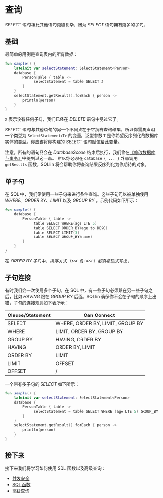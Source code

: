 # 查询

_SELECT_ 语句相比其他语句更加复杂，因为 _SELECT_ 语句拥有更多的子句。

## 基础

最简单的用例是查询表内的所有数据：

```kotlin
fun sample() {
    lateinit var selectStatement: SelectStatement<Person>
    database {
        PersonTable { table ->
             selectStatement = table SELECT X
        }
    }
    selectStatement.getResult().forEach { person ->
        println(person)
    }
}
```

`X` 表示没有任何子句，我们已经在 _DELETE_ 语句中见过它了。

_SELECT_ 语句与其他语句的另一个不同点在于它拥有查询结果。所以你需要声明一个类型为 `SelectStatement<T>`
的变量，泛型参数 `T` 是你希望反序列化的数据库实体的类型。你应该将你构建的 _SELECT_ 语句赋值给此变量。

注意，所有的语句只会在 _DatabaseScope_ 结束后执行，我们曾在[《修改数据库与事务》](modify-database-and-transaction-cn.md)中提到过这一点。
所以你必须在 `database { ... }` 外部调用 `getResults` 函数，SQLlin 将会帮助你将查询结果反序列化为你期待的对象。

## 单子句

在 SQL 中，我们常使用一些子句来进行条件查询。这些子句可以被单独使用 _WHERE_、_ORDER BY_、_LIMIT_ 以及
_GROUP BY_ 。示例代码如下所示：

```kotlin
fun sample() {
    database {
        PersonTable { table ->
             table SELECT WHERE(age LTE 5)
             table SELECT ORDER_BY(age to DESC)
             table SELECT LIMIT(3)
             table SELECT GROUP_BY(name)
        }
    }
}
```

在 _ORDER BY_ 子句中，排序方式（`ASC` 或 `DESC`）必须被显式写出。

## 子句连接

有时我们会一次使用多个子句。在 SQL 中，有一些子句必须跟在另一些子句之后，比如 _HAVING_ 跟在 _GROUP BY_ 后面。SQLlin
确保你不会在子句的顺序上出错，子句的连接规则如下表所示：

|Clause/Statement| Can Connect                      |
|---|----------------------------------|
|SELECT| WHERE, ORDER BY, LIMIT, GROUP BY |
|WHERE| LIMIT, ORDER BY, GROUP BY        |
|GROUP BY| HAVING, ORDER BY                 |
|HAVING| ORDER BY, LIMIT                  |
|ORDER BY| LIMIT                            |
|LIMIT| OFFSET                           |
|OFFSET| /                                |

一个带有多子句的 _SELECT_ 如下所示：

```kotlin
fun sample() {
    lateinit var selectStatement: SelectStatement<Person>
    database {
        PersonTable { table ->
             selectStatement = table SELECT WHERE (age LTE 5) GROUP_BY age HAVING (upper(name) EQ "TOM") ORDER_BY (age to DESC) LIMIT 2 OFFSET 1
        }
    }
    selectStatement.getResult().forEach { person ->
        println(person)
    }
}
```

## 接下来

接下来我们将学习如何使用 SQL 函数以及高级查询：

- [并发安全](concurrency-safety-cn.md)
- [SQL 函数](sql-functions-cn.md)
- [高级查询](advanced-query-cn.md)